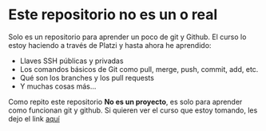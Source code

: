 # Este repositorio no es un o real

Solo es un repositorio para aprender un poco de git y Github. El curso lo estoy haciendo a través de Platzi y hasta ahora he aprendido:

* Llaves SSH públicas y privadas
* Los comandos básicos de Git como pull, merge, push, commit, add, etc.
* Qué son los branches y los pull requests
* Y muchas cosas más...

Como repito este repositorio **No es un proyecto**, es solo para aprender como funcionan git y github. Si quieren ver el curso que estoy tomando, les dejo el link [aquí](https://platzi.com/cursos/git-github/)
